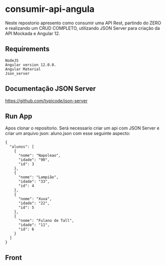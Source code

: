 # consumir-api-angula

Neste repostorio apresento como consumir uma API Rest, partindo do ZERO e realizando um CRUD COMPLETO, 
utilizando JSON Server para criação da API Mockada e Angular 12.

## Requirements
	NodeJS
	Angular version 12.0.0.
	Angular Material
	Json_server
	
## Documentação JSON Server
https://github.com/typicode/json-server

## Run App

Apos clonar o repositorio. Será necessario criar um api com JSON Server
e criar um arquivo json: aluno.json com esse seguinte aspecto:

```
{
  "alunos": [
    {
      "nome": "Napoleao",
      "idade": "90",
      "id": 3
    },
    {
      "nome": "Lampião",
      "idade": "33",
      "id": 4
    },
    {
      "nome": "Xuxa",
      "idade": "22",
      "id": 5
    },
    {
      "nome": "Fulano de Tall",
      "idade": "11",
      "id": 6
    }
  ]
}
```

## Front

